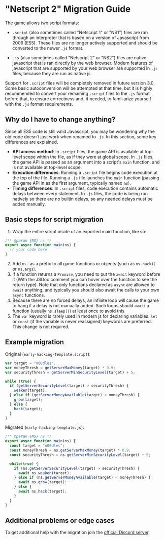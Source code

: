# "Netscript 2" Migration Guide

The game allows two script formats:

- `.script` (also sometimes called "Netscript 1" or "NS1") files are ran through an interpreter that is based on a version of Javascript from 2009 (ES5). These files are no longer actively supported and should be converted to the newer `.js` format.

- `.js` (also sometimes called "Netscript 2" or "NS2") files are native javascript that is ran directly by the web browser. Modern features of javascript that are supported by your web browser are supported in `.js` files, because they are run as native js.

Support for `.script` files will be completely removed in future version 3.0. Some basic autoconversion will be attempted at that time, but it is highly recommended to convert your remaining `.script` files to the `.js` format before that, to ensure correctness and, if needed, to familiarize yourself with the `.js` format requirements.

## Why do I have to change anything?

Since all ES5 code is still valid Javascript, you may be wondering why the old code doesn't just work when renamed to `.js`. In this section, some key differences are explained.

- **API access method**: In `.script` files, the game API is available at top-level scope within the file, as if they were at global scope. In `.js` files, the game API is passed as an argument into a script's `main` function, and is not available at top-level scope.
- **Execution differences**: Running a `.script` file begins code execution at the top of the file. Running a `.js` file launches the `main` function (passing the game API in as the first argument, typically named `ns`).
- **Timing differences**: In `.script` files, code execution contains automatic delays between every statement. In `.js` files, the code is being run natively so there are no builtin delays, so any needed delays must be added manually.

## Basic steps for script migration

1. Wrap the entire script inside of an exported main function, like so:

```js
/** @param {NS} ns */
export async function main(ns) {
  // your code here
}
```

2. Add `ns.` as a prefix to all game functions or objects (such as `ns.hack()` or `ns.args`).
3. If a function returns a `Promise`, you need to put the `await` keyword before it (With the JSDoc comment you can hover over the function to see the return type). Note that only functions declared as `async` are allowed to `await` anything, and typically you should also await the calls to your own `async` functions.
4. Because there are no forced delays, an infinite loop will cause the game to hang if a delay is not manually added. Such loops should `await` a function (usually `ns.sleep()`) at least once to avoid this.
5. The `var` keyword is rarely used in modern js for declaring variables. `let` or `const` (if the variable is never reassigned) keywords are preferred. This change is not required.

## Example migration

Original (`early-hacking-template.script`):

```js
var target = "n00dles";
var moneyThresh = getServerMaxMoney(target) * 0.9;
var securityThresh = getServerMinSecurityLevel(target) + 5;

while (true) {
  if (getServerSecurityLevel(target) > securityThresh) {
    weaken(target);
  } else if (getServerMoneyAvailable(target) < moneyThresh) {
    grow(target);
  } else {
    hack(target);
  }
}
```

Migrated (`early-hacking-template.js`):

```js
/** @param {NS} ns */
export async function main(ns) {
  const target = "n00dles";
  const moneyThresh = ns.getServerMaxMoney(target) * 0.9;
  const securityThresh = ns.getServerMinSecurityLevel(target) + 5;

  while(true) {
    if (ns.getServerSecurityLevel(target) > securityThresh) {
      await ns.weaken(target);
    } else if (ns.getServerMoneyAvailable(target) < moneyThresh) {
      await ns.grow(target):
    } else {
      await ns.hack(target);
    }
  }
}
```

## Additional problems or edge cases

To get additional help with the migration join the [official Discord server](https://discord.gg/TFc3hKD).
